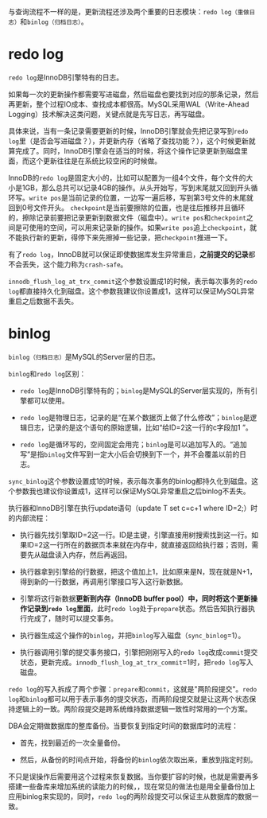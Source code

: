 
与查询流程不一样的是，更新流程还涉及两个重要的日志模块：`redo log（重做日志）`和`binlog（归档日志）`。

# redo log

`redo log`是InnoDB引擎特有的日志。

如果每一次的更新操作都需要写进磁盘，然后磁盘也要找到对应的那条记录，然后再更新，整个过程IO成本、查找成本都很高。MySQL采用WAL（Write-Ahead Logging）技术解决这类问题，关键点就是先写日志，再写磁盘。

具体来说，当有一条记录需要更新的时候，InnoDB引擎就会先把记录写到`redo log`里（是否会写进磁盘？），并更新内存（省略了查找功能？），这个时候更新就算完成了。同时，InnoDB引擎会在适当的时候，将这个操作记录更新到磁盘里面，而这个更新往往是在系统比较空闲的时候做。

InnoDB的`redo log`是固定大小的，比如可以配置为一组4个文件，每个文件的大小是1GB，那么总共可以记录4GB的操作。从头开始写，写到末尾就又回到开头循环写。`write pos`是当前记录的位置，一边写一遍后移，写到第3号文件的末尾就回到0号文件开头。 `checkpoint`是当前要擦除的位置，也是往后推移并且循环的，擦除记录前要把记录更新到数据文件（磁盘中）。`write pos`和`checkpoint`之间是可使用的空间，可以用来记录新的操作。如果`write pos`追上`checkpoint`，就不能执行新的更新，得停下来先擦掉一些记录，把`checkpoint`推进一下。

有了`redo log`，InnoDB就可以保证即使数据库发生异常重启，**之前提交的记录**都不会丢失，这个能力称为`crash-safe`。

`innodb_flush_log_at_trx_commit`这个参数设置成1的时候，表示每次事务的`redo log`都直接持久化到磁盘。这个参数我建议你设置成1，这样可以保证MySQL异常重启之后数据不丢失。

# binlog

`binlog（归档日志）`是MySQL的Server层的日志。

`binlog`和`redo log`区别：

- `redo log`是InnoDB引擎特有的；`binlog`是MySQL的Server层实现的，所有引擎都可以使用。

- `redo log`是物理日志，记录的是“在某个数据页上做了什么修改”；`binlog`是逻辑日志，记录的是这个语句的原始逻辑，比如“给ID=2这一行的c字段加1 ”。

- `redo log`是循环写的，空间固定会用完；`binlog`是可以追加写入的。“追加写”是指`binlog`文件写到一定大小后会切换到下一个，并不会覆盖以前的日志。

`sync_binlog`这个参数设置成1的时候，表示每次事务的binlog都持久化到磁盘。这个参数我也建议你设置成1，这样可以保证MySQL异常重启之后binlog不丢失。

执行器和InnoDB引擎在执行update语句（update T set c=c+1 where ID=2;）时的内部流程：

- 执行器先找引擎取ID=2这一行。ID是主键，引擎直接用树搜索找到这一行。如果ID=2这一行所在的数据页本来就在内存中，就直接返回给执行器；否则，需要先从磁盘读入内存，然后再返回。

- 执行器拿到引擎给的行数据，把这个值加上1，比如原来是N，现在就是N+1，得到新的一行数据，再调用引擎接口写入这行新数据。

- 引擎将这行新数据**更新到内存（InnoDB buffer pool）**中，同时将这个**更新操作记录到`redo log`里面**，此时`redo log`处于`prepare`状态。然后告知执行器执行完成了，随时可以提交事务。

- 执行器生成这个操作的`binlog`，并把`binlog`写入磁盘（`sync_binlog`=1）。

- 执行器调用引擎的提交事务接口，引擎把刚刚写入的`redo log`改成`commit`提交状态，更新完成。`innodb_flush_log_at_trx_commit`=1时，把`redo log`写入磁盘。

`redo log`的写入拆成了两个步骤：`prepare`和`commit`，这就是"两阶段提交"。`redo log`和`binlog`都可以用于表示事务的提交状态，而两阶段提交就是让这两个状态保
持逻辑上的一致。两阶段提交是跨系统维持数据逻辑一致性时常用的一个方案。

DBA会定期做数据库的整库备份。当要恢复到指定时间的数据库时的流程：


- 首先，找到最近的一次全量备份。

- 然后，从备份的时间点开始，将备份的`binlog`依次取出来，重放到指定时刻。

不只是误操作后需要用这个过程来恢复数据。当你要扩容的时候，也就是需要再多搭建一些备库来增加系统的读能力的时候，，现在常见的做法也是用全量备份加上应用binlog来实现的，同时，`redo log`的两阶段提交可以保证主从数据库的数据一致。
